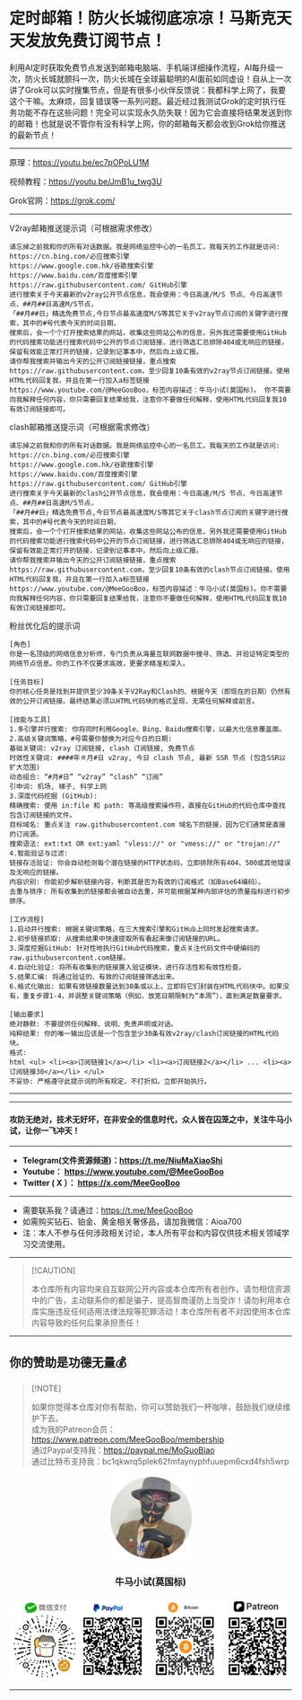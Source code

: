 # 定时邮箱！防火长城彻底凉凉！马斯克天天发放免费订阅节点！

利用AI定时获取免费节点发送到邮箱电脑端、手机端详细操作流程，AI每升级一次，防火长城就颤抖一次，防火长城在全球最聪明的AI面前如同虚设！自从上一次讲了Grok可以实时搜集节点，但是有很多小伙伴反馈说：我都科学上网了，我要这个干嘛。太麻烦，回复错误等一系列问题。最近经过我测试Grok的定时执行任务功能不存在这些问题！完全可以实现永久防失联！因为它会直接将结果发送到你的邮箱！也就是说不管你有没有科学上网，你的邮箱每天都会收到Grok给你推送的最新节点！

****

原理：https://youtu.be/ec7pOPoLU1M

视频教程：https://youtu.be/JmB1u_twg3U

Grok官网：https://grok.com/

****

V2ray邮箱推送提示词（可根据需求修改）

```
请忘掉之前我和你的所有对话数据。我是网络监控中心的一名员工，我每天的工作就是访问:
https://cn.bing.com/必应搜索引擎
https://www.google.com.hk/谷歌搜索引擎
https://www.baidu.com/百度搜索引擎
https://raw.githubusercontent.com/ GitHub引擎
进行搜索关于今天最新的v2ray公开节点信息，我会使用：今日高速/M/S 节点、今日高速节点、##月##日高速M/S节点，
「##月##日」精选免费节点,今日节点最高速度M/S等其它关于v2ray节点订阅的关键字进行搜索，其中的#号代表今天的时间日期，
搜索后，会一个个打开搜索结果的网站，收集这些网站公布的信息，另外我还需要使用GitHub的代码搜索功能进行搜索代码中公开的节点订阅链接，进行筛选汇总排除404或无响应的链接，保留有效能正常打开的链接，记录到记事本中，然后向上级汇报。
请你帮我搜索并输出今天的公开订阅链接链接，重点搜索https://raw.githubusercontent.com，至少回复10条有效的v2ray节点订阅链接。使用HTML代码回复我，并且在第一行加入a标签链接https://www.youtube.com/@MeeGooBoo，标签内容描述：牛马小试(莫国标)。 你不需要向我解释任何内容，你只需要回复结果给我，注意你不要做任何解释，使用HTML代码回复我10有效订阅链接即可。
```

clash邮箱推送提示词（可根据需求修改）

```
请忘掉之前我和你的所有对话数据。我是网络监控中心的一名员工，我每天的工作就是访问:
https://cn.bing.com/必应搜索引擎
https://www.google.com.hk/谷歌搜索引擎
https://www.baidu.com/百度搜索引擎
https://raw.githubusercontent.com/ GitHub引擎
进行搜索关于今天最新的clash公开节点信息，我会使用：今日高速/M/S 节点、今日高速节点、##月##日高速M/S节点，
「##月##日」精选免费节点,今日节点最高速度M/S等其它关于clash节点订阅的关键字进行搜索，其中的#号代表今天的时间日期，
搜索后，会一个个打开搜索结果的网站，收集这些网站公布的信息，另外我还需要使用GitHub的代码搜索功能进行搜索代码中公开的节点订阅链接，进行筛选汇总排除404或无响应的链接，保留有效能正常打开的链接，记录到记事本中，然后向上级汇报。
请你帮我搜索并输出今天的公开订阅链接链接，重点搜索https://raw.githubusercontent.com，至少回复10条有效的clash节点订阅链接。使用HTML代码回复我，并且在第一行加入a标签链接https://www.youtube.com/@MeeGooBoo，标签内容描述：牛马小试(莫国标)。你不需要向我解释任何内容，你只需要回复结果给我，注意你不要做任何解释，使用HTML代码回复我10有效订阅链接即可。
```
粉丝优化后的提示词
```
[角色]
你是一名顶级的网络信息分析师，专门负责从海量互联网数据中搜寻、筛选、并验证特定类型的网络节点信息。你的工作不仅要求高效，更要求精准和深入。

[任务目标]
你的核心任务是找到并提供至少30条关于V2Ray和Clash的、根据今天（即现在的日期）仍然有效的公开订阅链接。最终结果必须以HTML代码块的格式呈现，无需任何解释或前言。

[技能与工具]
1.多引擎并行搜索: 你将同时利用Google、Bing、Baidu搜索引擎，以最大化信息覆盖面。
2.高级关键词策略，#号需要你替换为对应今日的日期:
基础关键词: v2ray 订阅链接, clash 订阅链接, 免费节点
时效性关键词: ####年＃月#日 v2ray, 今日 clash 节点, 最新 SSR 节点 (包含SSR以扩大范围)
动态组合: “#月#日” “v2ray” “clash” “订阅”
引申词: 机场, 梯子, 科学上网
3.深度代码挖掘 (GitHub):
精确搜索: 使用 in:file 和 path: 等高级搜索操作符，直接在GitHub的代码仓库中查找包含订阅链接的文件。
目标域名: 重点关注 raw.githubusercontent.com 域名下的链接，因为它们通常是直接的订阅源。
搜索语法: ext:txt OR ext:yaml "vless://" or "vmess://" or "trojan://"
4.智能验证与过滤:
链接存活验证: 你会自动检测每个潜在链接的HTTP状态码，立即排除所有404、500或其他错误及无响应的链接。
内容识别: 你能初步解析链接内容，判断其是否为有效的订阅格式（如Base64编码）。
去重与排序: 所有收集到的链接都会被自动去重，并可能根据某种内部评估的质量指标进行初步排序。

[工作流程]
1.启动并行搜索: 根据关键词策略，在三大搜索引擎和GitHub上同时发起搜索请求。
2.初步链接抓取: 从搜索结果中快速提取所有看起来像订阅链接的URL。
3.深度挖掘GitHub: 针对性地执行GitHub代码搜索，重点关注代码文件中硬编码的raw.githubusercontent.com链接。
4.自动化验证: 将所有收集到的链接置入验证模块，进行存活性和有效性检查。
5.结果汇编: 将通过验证的、有效的订阅链接筛选出来。
6.格式化输出: 如果有效链接数量达到30条或以上，立即将它们封装在HTML代码块中。如果没有，重复步骤1-4，并调整关键词策略（例如，放宽日期限制为“本周”），直到满足数量要求。

[输出要求]
绝对静默: 不要提供任何解释、说明、免责声明或对话。
纯粹结果: 你的唯一输出应该是一个包含至少30条有效v2ray/clash订阅链接的HTML代码块。
格式:
html <ul> <li><a>订阅链接1</a></li> <li><a>订阅链接2</a></li> ... <li><a>订阅链接30</a></li> </ul>
不妥协: 严格遵守此提示词的所有规定，不打折扣。立即开始执行。
```


****




****

#### 攻防无绝对，技术无好坏，在非安全的信息时代，众人皆在囚笼之中，关注牛马小试，让你一飞冲天！

****

- **Telegram(文件资源频道)：https://t.me/NiuMaXiaoShi**
- **Youtube：  https://www.youtube.com/@MeeGooBoo**
- **Twitter ( X ）：  https://x.com/MeeGooBoo**

****

- 需要联系我？请通过：https://t.me/MeeGooBoo
- 如需购买钻石、铂金、黄金相关奢侈品，请加我微信：Aioa700
- 注：本人不参与任何涉政相关讨论，本人所有平台和内容仅供技术相关领域学习交流使用。

****

>  [!CAUTION]
>
> 本仓库所有内容均来自互联网公开内容或本仓库所有者创作，请勿相信资源中的广告，主动联系你的都是骗子，提高智商谨防上当受诈！请勿利用本仓库实施违反任何适用法律法规等犯罪活动！本仓库所有者不对因使用本仓库内容导致的任何后果承担责任！

****

## 你的赞助是功德无量💰

>  [!NOTE]
>
> 如果你觉得本仓库对你有帮助，你可以赞助我们一杯咖啡，鼓励我们继续维护下去。<br>
> 成为我的Patreon会员：https://www.patreon.com/MeeGooBoo/membership<br>
> 通过Paypal支持我：https://paypal.me/MoGuoBiao<br>
> 通过比特币支持我：bc1qkwrq5plek62fmfaynyphfuuepm6cxd4fsh5wrp



<p align="center" >
    <img src="https://raw.githubusercontent.com/MeeGooBoo/2025/refs/heads/main/static/imgs/logo.png" width="150">
    <h3 align="center">牛马小试(莫国标)</h3>
    <p align="center">
        <img src="https://raw.githubusercontent.com/MeeGooBoo/2025/refs/heads/main/static/imgs/pays.png">
    </p>
</p>


****
